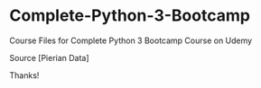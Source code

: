 # Complete-Python-3-Bootcamp
Course Files for Complete Python 3 Bootcamp Course on Udemy

Source
[Pierian Data]


Thanks!
